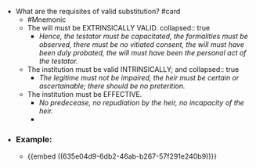 - What are the requisites of valid substitution? #card
	- #Mnemonic
	- The will must be EXTRINSICALLY VALID.
	  collapsed:: true
		- *Hence, the testator must be capacitated, the formalities must be observed, there must be no vitiated consent, the will must have been duly probated, the will must have been the
		  personal act of the testator.*
	- The institution must be valid INTRINSICALLY; and
	  collapsed:: true
		- *The legitime must not be impaired, the heir must be certain or ascertainable; there should be no preterition.*
	- The institution must be EFFECTIVE.
		- *No predecease, no repudiation by the heir, no incapacity of the heir.*
		-
- ### Example:
	- {{embed ((635e04d9-6db2-46ab-b267-57f291e240b9))}}